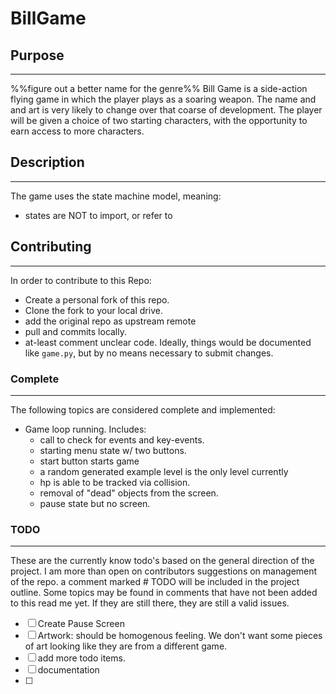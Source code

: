 # BillGame #

## Purpose ##
---
 %%figure out a better name for the genre%%
 Bill Game is a side-action flying game in which the player plays as a soaring 
 weapon. The name and and art is very likely to change over that coarse of development. The player will be given a choice of two starting characters, with the opportunity to earn access to more characters.

## Description ##
---
The game uses the state machine model, meaning:
- states are NOT to import, or refer to  

## Contributing ##
----
In order to contribute to this Repo:
- Create a personal fork of this repo.
- Clone the fork to your local drive.
- add the original repo as upstream remote
- pull and commits locally.
- at-least comment unclear code. Ideally, things would be documented like `game.py`, but by no means necessary to submit changes.


 ### Complete ###
 ---
 The following topics are considered complete and implemented:
  - Game loop running. Includes:
	  - call to check for events and key-events.
	  - starting menu state w/ two buttons.
	  - start button starts game
	  - a random generated example level is the only level currently
	  - hp is able to be tracked via collision.
	  - removal of "dead" objects from the screen.
	  - pause state but no screen.

 ### TODO ###
 ---
 These are the currently know todo's based on the general direction of the project. I am more than open on contributors suggestions on management of the repo. a comment marked # TODO will be included in the project outline. Some topics may be found in comments that have not been added to this read me yet. If they are still there, they are still a valid issues.
 - [ ] Create Pause Screen
 - [ ] Artwork: should be homogenous feeling. We don't want some pieces of art looking like they are from a different game.
 - [ ] add more todo items.
 - [ ] documentation
 - [ ] 

